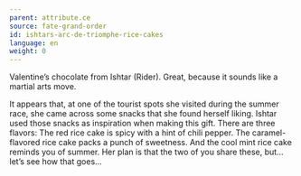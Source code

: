 ```yaml
---
parent: attribute.ce
source: fate-grand-order
id: ishtars-arc-de-triomphe-rice-cakes
language: en
weight: 0
---
```


Valentine’s chocolate from Ishtar (Rider).
Great, because it sounds like a martial arts move.

It appears that, at one of the tourist spots she visited during the summer race, she came across some snacks that she found herself liking. Ishtar used those snacks as inspiration when making this gift.
There are three flavors:
The red rice cake is spicy with a hint of chili pepper.
The caramel-flavored rice cake packs a punch of sweetness.
And the cool mint rice cake reminds you of summer.
Her plan is that the two of you share these, but…let’s see how that goes…
